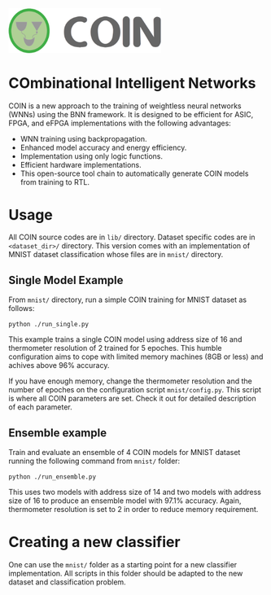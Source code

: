 <img src=./coin.png width=300 />

COmbinational Intelligent Networks
==================================

COIN is a new approach to the training of weightless neural networks (WNNs) using the BNN framework.
It is designed to be efficient for ASIC, FPGA, and eFPGA implementations with the following advantages:

- WNN training using backpropagation.
- Enhanced model accuracy and energy efficiency.
- Implementation using only logic functions.
- Efficient hardware implementations.
- This open-source tool chain to automatically generate COIN models from training to RTL.

# Usage

All COIN source codes are in `lib/` directory. Dataset specific codes are in `<dataset_dir>/` directory. 
This version comes with an implementation of MNIST dataset classification whose files are in `mnist/` directory.

## Single Model Example
From `mnist/` directory, run a simple COIN training for MNIST dataset as follows:
```
python ./run_single.py
```

This example trains a single COIN model using address size of 16 and thermometer resolution of 2 trained for 5 epoches. 
This humble configuration aims to cope with limited memory machines (8GB or less) and achives above 96% accuracy.

If you have enough memory, change the thermometer resolution and the number of epoches on the configuration script `mnist/config.py`. 
This script is where all COIN parameters are set. Check it out for detailed description of each parameter.


## Ensemble example
Train and evaluate an ensemble of 4 COIN models for MNIST dataset running the following command from `mnist/` folder:
```
python ./run_ensemble.py
```
This uses two models with address size of 14 and two models with address size of 16 to produce an ensemble model with 97.1% accuracy. 
Again, thermometer resolution is set to 2 in order to reduce memory requirement.

# Creating a new classifier

One can use the `mnist/` folder as a starting point for a new classifier implementation. All scripts in this folder should be 
adapted to the new dataset and classification problem.





